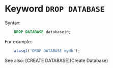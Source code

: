 # Keyword `DROP DATABASE`

Syntax:
```sql
    DROP DATABASE databaseid;
```
For example:
```js
    alasql('DROP DATABASE mydb');
```

See also: [CREATE DATABASE](Create Database)